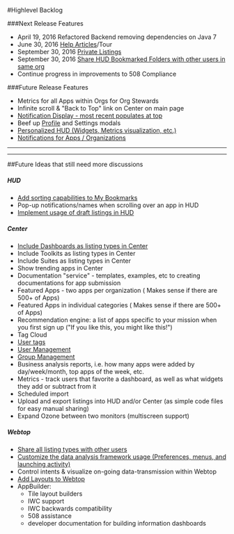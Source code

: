 #Highlevel Backlog

###Next Release Features
* April 19, 2016 Refactored Backend removing dependencies on Java 7
* June 30, 2016 [Help Articles](https://github.com/ozone-development/ozp-documentation/wiki/Help-Articles)/Tour
* September 30, 2016 [Private Listings](https://github.com/ozone-development/ozp-documentation/wiki/Private-Listings)
* September 30, 2016 [Share HUD Bookmarked Folders with other users in same org](https://github.com/ozone-development/ozp-documentation/wiki/Share-Bookmarked-Folder)
* Continue progress in improvements to 508 Compliance

###Future Release Features
* Metrics for all Apps within Orgs for Org Stewards
* Infinite scroll & "Back to Top" link on Center on main page
* [Notification Display - most recent populates at top](https://github.com/ozone-development/ozp-documentation/wiki/Notification-Display)
* Beef up [Profile](https://github.com/ozone-development/ozp-documentation/wiki/Profile) and Settings modals
* [Personalized HUD (Widgets, Metrics visualization, etc.)](https://github.com/ozone-development/ozp-documentation/wiki/Customized-HUD)
* [Notifications for Apps / Organizations](https://github.com/ozone-development/ozp-documentation/wiki/Notifications)

****
***

##Future Ideas that still need more discussions
##### HUD
* [Add sorting capabilities to My Bookmarks](https://github.com/ozone-development/ozp-documentation/wiki/Sorting-Bookmarks)
* Pop-up notifications/names when scrolling over an app in HUD
* [Implement usage of draft listings in HUD](https://github.com/ozone-development/ozp-documentation/wiki/Draft-Listings)

##### Center
* [Include Dashboards as listing types in Center](https://github.com/ozone-development/ozp-documentation/wiki/Adding-Dashboards-Listing-Type)
* Include Toolkits as listing types in Center
* Include Suites as listing types in Center
* Show trending apps in Center
* Documentation "service" - templates, examples, etc to creating documentations for app submission
* Featured Apps - two apps per organization ( Makes sense if there are 500+ of Apps)
* Featured Apps in individual categories ( Makes sense if there are 500+ of Apps)
* Recommendation engine: a list of apps specific to your mission when you first sign up ("If you like this, you might like this!")
* Tag Cloud
* [User tags](https://github.com/ozone-development/ozp-documentation/wiki/User-Tags)
* [User Management](https://github.com/ozone-development/ozp-documentation/wiki/User-Management)
* [Group Management](https://github.com/ozone-development/ozp-documentation/wiki/Group-Management)
* Business analysis reports, i.e. how many apps were added by day/week/month, top apps of the week, etc.
* Metrics - track users that favorite a dashboard, as well as what widgets they add or subtract from it
* Scheduled import
* Upload and export listings into HUD and/or Center (as simple code files for easy manual sharing)
* Expand Ozone between two monitors (multiscreen support)

##### Webtop
* [Share all listing types with other users](https://github.com/ozone-development/ozp-documentation/wiki/Sharing-Listings)
* [Customize the data analysis framework usage (Preferences, menus, and launching activity)](https://github.com/ozone-development/ozp-documentation/wiki/Customize-the-Data-Analysis-Framework)
* Control intents & visualize on-going data-transmission within Webtop
* [Add Layouts to Webtop](https://github.com/ozone-development/ozp-documentation/wiki/Webtop---Displaying-Apps-in-Layouts)
* AppBuilder:
    * Tile layout builders
    * IWC support
    * IWC backwards compatibility
    * 508 assistance
    * developer documentation for building information dashboards